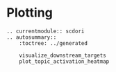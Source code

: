 # Plotting

```{eval-rst}
.. currentmodule:: scdori
.. autosummary::
    :toctree: ../generated

    visualize_downstream_targets
    plot_topic_activation_heatmap
```
